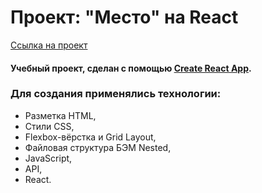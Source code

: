 # Проект: "Место" на React

[Ссылка на проект](https://elena-13-09.github.io/mesto-react)

#### Учебный проект, сделан с помощью [Create React App](https://github.com/facebook/create-react-app).

### Для создания применялись технологии:
+ Разметка HTML,
+ Стили CSS,
+ Flexbox-вёрстка и Grid Layout,
+ Файловая структура БЭМ Nested,
+ JavaScript,
+ API,
+ React.
